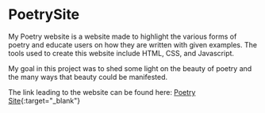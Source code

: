 # PoetrySite
My Poetry website is a website made to highlight the various forms of poetry and educate users on how they are written with given examples. The tools used to create this website include HTML, CSS, and Javascript.

My goal in this project was to shed some light on the beauty of poetry and the many ways that beauty could be manifested.

The link leading to the website can be found here: [Poetry Site](https://dreonwo.github.io/PoetrySite/){:target="_blank"}
